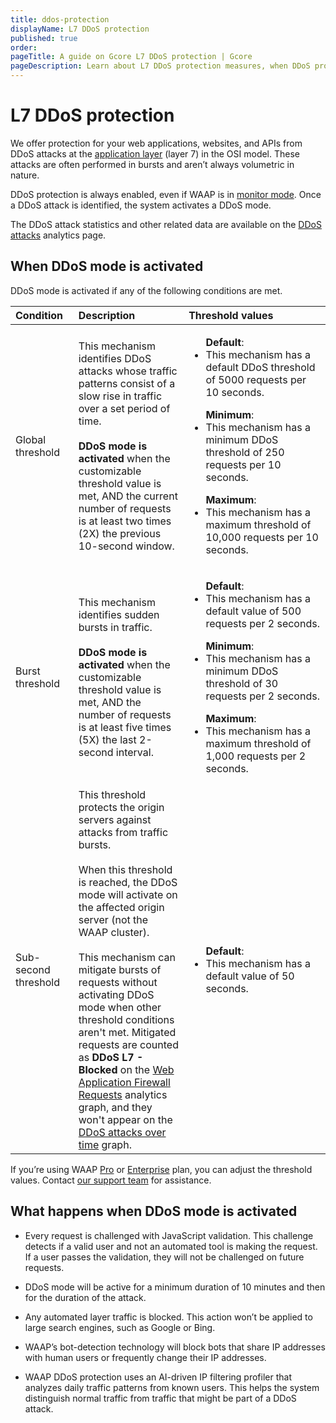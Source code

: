 ```yaml
---
title: ddos-protection
displayName: L7 DDoS protection
published: true
order:
pageTitle: A guide on Gcore L7 DDoS protection | Gcore
pageDescription: Learn about L7 DDoS protection measures, when DDoS protection mode gets activated, and how it works.
---
```

# L7 DDoS protection

We offer protection for your web applications, websites, and APIs from DDoS attacks at the <a href="https://en.wikipedia.org/wiki/OSI_model" target="_blank">application layer</a> (layer 7) in the OSI model. These attacks are often performed in bursts and aren’t always volumetric in nature.  

DDoS protection is always enabled, even if WAAP is in <a href="https://gcore.com/docs/waap/getting-started/waap-modes#monitor-mode" target="_blank">monitor mode</a>. Once a DDoS attack is identified, the system activates a DDoS mode. 

<alert-element type="tip" title="Tip">
 
The DDoS attack statistics and other related data are available on the <a href="https://gcore.com/docs/waap/analytics#ddos-attacks-page" target="_blank">DDoS attacks</a> analytics page.
 
</alert-element>

## When DDoS mode is activated 

DDoS mode is activated if any of the following conditions are met.  

<table>
<thead>
<tr>
    <th style="text-align: left; width:20%">Condition</th>
    <th style="text-align: left; width:35%">Description</th>
    <th style="text-align: left; width:45%">Threshold values</th>
</tr>
</thead>
<tbody>
<tr style="text-align: left;">
    <td style="text-align: left;">Global threshold</td>
    <td style="text-align: left;">This mechanism identifies DDoS attacks whose traffic patterns consist of a slow rise in traffic over a set period of time.<br><br>
    <strong>DDoS mode is activated</strong> when the customizable threshold value is met, AND the current number of requests is at least two times (2X) the previous 10-second window. 
    </td>
    <td style="text-align: left;"><ul><strong>Default</strong>:
    <li>This mechanism has a default DDoS threshold of 5000 requests per 10 seconds.</li></ul>
    <ul><strong>Minimum</strong>:
    <li>This mechanism has a minimum DDoS threshold of 250 requests per 10 seconds.</li></ul>
    <ul><strong>Maximum</strong>:
    <li>This mechanism has a maximum threshold of 10,000 requests per 10 seconds.</li></ul>
    </td>
</tr>
<tr style="text-align: left;">
    <td style="text-align: left;">Burst threshold</td>
    <td style="text-align: left;">This mechanism identifies sudden bursts in traffic.<br><br>
    <strong>DDoS mode is activated</strong> when the customizable threshold value is met, AND the number of requests is at least five times (5X) the last 2-second interval.
    </td>
    <td style="text-align: left;"><ul><strong>Default</strong>:
    <li>This mechanism has a default value of 500 requests per 2 seconds.</li></ul>
    <ul><strong>Minimum</strong>:
    <li>This mechanism has a minimum DDoS threshold of 30 requests per 2 seconds.</li></ul>
    <ul><strong>Maximum</strong>:
    <li>This mechanism has a maximum threshold of 1,000 requests per 2 seconds.</li></ul>
    </td>
</tr>
<tr style="text-align: left;">
    <td style="text-align: left;">Sub-second threshold</td>
    <td style="text-align: left;">This threshold protects the origin servers against attacks from traffic bursts.<br><br>
   When this threshold is reached, the DDoS mode will activate on the affected origin server (not the WAAP cluster).
   <br><br>
      This mechanism can mitigate bursts of requests without activating DDoS mode when other threshold conditions aren't met. Mitigated requests are counted as <strong>DDoS L7 - Blocked</strong> on the <a href="https://gcore.com/docs/waap/analytics#web-application-firewall-requests" target="_blank">Web Application Firewall Requests</a> analytics graph, and they won't appear on the <a href="https://gcore.com/docs/waap/analytics#attacks-over-time" target="_blank">DDoS attacks over time</a> graph.
    </td>
    <td style="text-align: left;"><ul><strong>Default</strong>:
    <li>This mechanism has a default value of 50 seconds.</li>
 </ul>
    </td>
</tr>
</tbody>
</table>

<alert-element type="info" title="Info">
 
If you’re using WAAP <a href="https://gcore.com/docs/waap/billing#pro" target="_blank">Pro</a> or <a href="https://gcore.com/docs/waap/billing#enterprise" target="_blank">Enterprise</a> plan, you can adjust the threshold values. Contact [our support team](mailto:support@gcore.com) for assistance.
 
</alert-element>

## What happens when DDoS mode is activated

* Every request is challenged with JavaScript validation. This challenge detects if a valid user and not an automated tool is making the request. If a user passes the validation, they will not be challenged on future requests. 

* DDoS mode will be active for a minimum duration of 10 minutes and then for the duration of the attack. 

* Any automated layer traffic is blocked. This action won’t be applied to large search engines, such as Google or Bing. 

* WAAP’s bot-detection technology will block bots that share IP addresses with human users or frequently change their IP addresses. 

* WAAP DDoS protection uses an AI-driven IP filtering profiler that analyzes daily traffic patterns from known users. This helps the system distinguish normal traffic from traffic that might be part of a DDoS attack.
